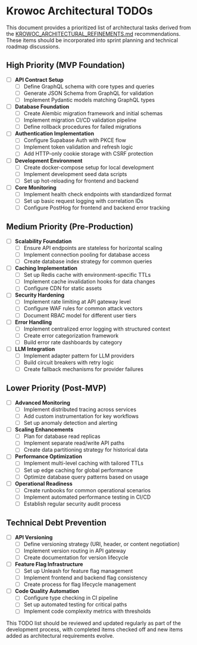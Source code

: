 # Krowoc Architectural TODOs

This document provides a prioritized list of architectural tasks derived from the [KROWOC_ARCHITECTURAL_REFINEMENTS.md](./KROWOC_ARCHITECTURAL_REFINEMENTS.md) recommendations. These items should be incorporated into sprint planning and technical roadmap discussions.

## High Priority (MVP Foundation)

- [ ] **API Contract Setup**
  - [ ] Define GraphQL schema with core types and queries
  - [ ] Generate JSON Schema from GraphQL for validation
  - [ ] Implement Pydantic models matching GraphQL types

- [ ] **Database Foundation**
  - [ ] Create Alembic migration framework and initial schemas
  - [ ] Implement migration CI/CD validation pipeline
  - [ ] Define rollback procedures for failed migrations

- [ ] **Authentication Implementation**
  - [ ] Configure Supabase Auth with PKCE flow
  - [ ] Implement token validation and refresh logic
  - [ ] Add HTTP-only cookie storage with CSRF protection

- [ ] **Development Environment**
  - [ ] Create docker-compose setup for local development
  - [ ] Implement development seed data scripts
  - [ ] Set up hot-reloading for frontend and backend

- [ ] **Core Monitoring**
  - [ ] Implement health check endpoints with standardized format
  - [ ] Set up basic request logging with correlation IDs
  - [ ] Configure PostHog for frontend and backend error tracking

## Medium Priority (Pre-Production)

- [ ] **Scalability Foundation**
  - [ ] Ensure API endpoints are stateless for horizontal scaling
  - [ ] Implement connection pooling for database access
  - [ ] Create database index strategy for common queries

- [ ] **Caching Implementation**
  - [ ] Set up Redis cache with environment-specific TTLs
  - [ ] Implement cache invalidation hooks for data changes
  - [ ] Configure CDN for static assets

- [ ] **Security Hardening**
  - [ ] Implement rate limiting at API gateway level
  - [ ] Configure WAF rules for common attack vectors
  - [ ] Document RBAC model for different user tiers

- [ ] **Error Handling**
  - [ ] Implement centralized error logging with structured context
  - [ ] Create error categorization framework
  - [ ] Build error rate dashboards by category

- [ ] **LLM Integration**
  - [ ] Implement adapter pattern for LLM providers
  - [ ] Build circuit breakers with retry logic
  - [ ] Create fallback mechanisms for provider failures

## Lower Priority (Post-MVP)

- [ ] **Advanced Monitoring**
  - [ ] Implement distributed tracing across services
  - [ ] Add custom instrumentation for key workflows
  - [ ] Set up anomaly detection and alerting

- [ ] **Scaling Enhancements**
  - [ ] Plan for database read replicas
  - [ ] Implement separate read/write API paths
  - [ ] Create data partitioning strategy for historical data

- [ ] **Performance Optimization**
  - [ ] Implement multi-level caching with tailored TTLs
  - [ ] Set up edge caching for global performance
  - [ ] Optimize database query patterns based on usage

- [ ] **Operational Readiness**
  - [ ] Create runbooks for common operational scenarios
  - [ ] Implement automated performance testing in CI/CD
  - [ ] Establish regular security audit process

## Technical Debt Prevention

- [ ] **API Versioning**
  - [ ] Define versioning strategy (URI, header, or content negotiation)
  - [ ] Implement version routing in API gateway
  - [ ] Create documentation for version lifecycle

- [ ] **Feature Flag Infrastructure**
  - [ ] Set up Unleash for feature flag management
  - [ ] Implement frontend and backend flag consistency
  - [ ] Create process for flag lifecycle management

- [ ] **Code Quality Automation**
  - [ ] Configure type checking in CI pipeline
  - [ ] Set up automated testing for critical paths
  - [ ] Implement code complexity metrics with thresholds

This TODO list should be reviewed and updated regularly as part of the development process, with completed items checked off and new items added as architectural requirements evolve. 